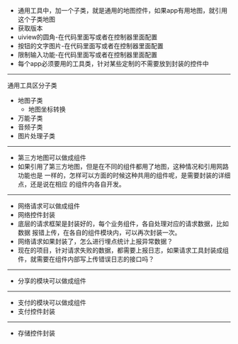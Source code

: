 - 通用工具中，加一个子类，就是通用的地图控件，如果app有用地图，就引用这个子类地图
- 获取版本
- uiview的圆角-在代码里面写或者在控制器里面配置
- 按钮的文字图片-在代码里面写或者在控制器里面配置
- 限制输入功能-在代码里面写或者在控制器里面配置
- 每个app必须要用的工具类，针对某些定制的不需要放到封装的控件中

---

通用工具区分子类

- 地图子类
    - 地图坐标转换
- 万能子类
- 音频子类
- 图片处理子类

---

- 第三方地图可以做成组件
- 如果引用了第三方地图，但是在不同的组件都用了地图，这种情况和引用网路功能也是
一样的，怎样可以方面的时候这种共用的组件呢，是需要封装的详细点，还是说在相应
的组件内各自开发。

---

- 网络请求可以做成组件
- 网络控件封装
- 底层的请求框架是封装好的，每个业务组件，各自处理对应的请求数据，比如数据
报错上传，在各自的组件模块内，可以再次封装一次。
- 网络请求如果封装了，怎么进行埋点统计上报异常数据？
- 现在的项目，针对请求失败的数据，都需要上报日志，如果请求工具封装成组件，就需要在组件内部写上传错误日志的接口吗？

---

- 分享的模块可以做成组件

---

- 支付的模块可以做成组件
- 支付控件封装

---

- 存储控件封装
